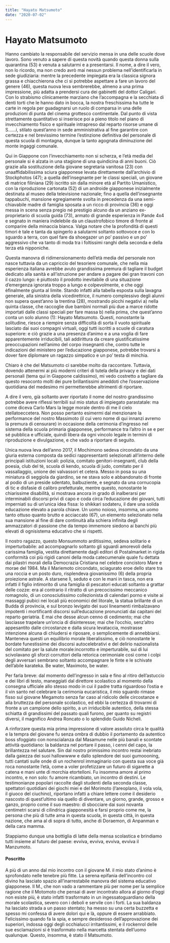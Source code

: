 ```yaml
---
title: "Hayato Matsumoto"
date: "2020-07-02"
---
```


# Hayato Matsumoto

Hanno cambiato la responsabile del servizio mensa in
una delle scuole dove lavoro. Sono venuto a sapere di
questa novità quando questa donna sulla quarantina (53)
è venuta a salutarmi e a presentarsi. Il nome, a dire il
vero, non lo ricordo, ma non credo avrò mai nessun
problema nell’identificarla in sede giudiziaria: mentre la
precedente impiegata era la classica signora grassa e
chiacchierona che ci si potrebbe aspettare a fare un
lavoro del genere (46), questa nuova leva sembrerebbe,
almeno a una prima impressione, più adatta a prendersi
cura dei gabinetti del dottor Caligari. Con lo strabismo
clinicamente marziano che l’accompagna e la secchiata
di denti torti che le hanno dato in bocca, la nostra
freschissima ha tutte le carte in regola per guadagnarsi
un ruolo di comparsa in una delle produzioni di punta
del cinema grottesco continentale. Dal punto di vista
strettamente quantitativo si inserisce poi a pieno titolo
nel piano di invecchiamento fisico e spirituale intrapreso
dal reparto risorse umane di S......i, stilato quest’anno in
sede amministrativa al fine garantire con certezza e nel
brevissimo termine l’estinzione definitiva del personale
di questa scuola di montagna, dunque la tanto agognata
diminuzione del monte ingaggi comunale.

Qui in Giappone con l’invecchiamento non si scherza, e
l’età media del personale si è alzata in una stagione di
una quindicina di anni buoni. Ciò grazie alla sostituzione
della giovane segretaria vanitosa (23) con unaaffidabilissima sciura giapponese levata direttamente
dall’archivio di Stockphotos (47); a quella
dell’insegnante per le classi speciali, un giovane di
matrice filiniana (29) iscritto sin dalla minore età al
Partito Umanistico, con la riproduzione cartonata (52) di
un androide giapponese inizialmente destinata al museo
della televisione nazionale; fino a quella dell’insegnante
tappabuchi, mansione egregiamente svolta in precedenza
da una semi-chiavabile madre di famiglia sposata a un
ricco di provincia (36) e oggi messa in scena senza
pregio né prestigio alcuno da un anziano ex-proprietario
di scuola guida (73), armato di grande esperienza in
Pande 4x4 e segnato in maniera indelebile da un
claustrofobico timore di fronte al comparire della
minaccia bianca. Valga notare che la profondità di questi
timori è tale e tanta da spingerlo a salutarmi soltanto
sottovoce e con lo sguardo a terra, con quel fare da
shoegazer un po’ passivo e un po’ aggressivo che va
tanto di moda tra i foltissimi ranghi della seconda e della
terza età nipponiche.

Questa manovra di ridimensionamento dell’età media
del personale non nasce tuttavia da un capriccio del
tesoriere comunale, che nella mia esperienza italiana
avrebbe avuto grandissima premura di tagliare il budget
dedicato alla sanità e all’istruzione per andare a pagare
dei gran travoni con il cazzo lungo: è piuttosto il
prodotto inevitabile di una situazione d’emergenza
ignorata troppo a lungo e colpevolmente, e che oggi èfinalmente giunta al limite. Stando infatti alla tabella
esposta sulla lavagna generale, alla sinistra della
vicedirettrice, il numero complessivo degli alunni non
supera quest’anno la trentina (28), mostrando picchi
negativi a) nella quinta classe, che raccoglie due bambini
normali più due a marce ridotte importati dalle classi
speciali per fare massa b) nella prima, che quest’anno
conta un solo alunno (1): Hayato Matsumoto. Questi,
nonostante la solitudine, riesce a riempire senza
difficoltà di sorta il vuoto spirituale lasciato dai suoi
compagni virtuali, oggi tutti iscritti a scuole di caratura
superiore: e ciò grazie a una presenza d’animo e a una
voglia di fare apparentemente irriducibili, tali addirittura
da creare giustificatissime preoccupazioni nell’animo del
corpo insegnanti che, contro tutte le indicazioni del
ministero per l’educazione giapponese, potrebbe trovarsi
a dover fare diplomare un ragazzo simpatico e un po’
testa di minchia.

Chiaro è che del Matsumoto ci sarebbe molto da
raccontare. Tuttavia, dovendo attenermi ai più moderni
criteri di tutela della privacy e dei dati personali (tema
qui in Giappone caldissimo), mi vedo costretto a tagliare
da questo resoconto molti dei pure brillantissimi
aneddoti che l’osservazione quotidiana del medesimo mi
permetterebbe altrimenti di riportare.

A dire il vero, già soltanto aver riportato il nome del
nostro grandissimo potrebbe avere riflessi terribili sul
mio status di impiegato parastatale: ma come diceva
Carlo Mars la legge morale dentro di me il cielo stellatoeccetera. Non posso pertanto esimermi dal menzionare la
performance del nostro Massimoto (il cui vero nome di
qui innanzi avremo la premura di censurare) in
occasione della cerimonia d’ingresso nel sistema della
scuola primaria giapponese, performance tra l’altro in se
e per sé pubblica e ufficiale, quindi libera da ogni
vincolo legale in termini di riproduzione e divulgazione,
e che vado a riportare di seguito.

Unica nuova leva dell’anno 2017, il Mochimono sedeva
circondato da una giuria esterna composta da sedici
rappresentanti selezionati all’interno delle principali
istituzioni locali: polizia, comitato genitori-insegnanti,
club della poesia, club del tè, scuola di kendo, scuola di
judo, comitato per il vassallaggio, unione dei valvassori
et cetera. Messo in posa su una miniatura di seggiola da
giardino, se ne stava solo e abbandonato di fronte al
podio di un preside sdentato, balbuziente, e segnato da
una cornucopia di tic e disfasie di calibro prefetturale,
mentre questo, nonostante le chiarissime disabilità, si
mostrava ancora in grado di inalberarsi per interminabili
discorsi privi di capo e coda circa l’educazione dei
giovani, tutti imperniati su di un’unica idea fissa: lo
shikkari sodateru, il dare una solida educazione elevato a
parola chiave. Un uomo noioso, insomma, un uomo
tanto ottuso quanto brutto e acciaccato (67), un elemento
selezionato nella sua mansione al fine di dare continuità
alla schiera infinita degli ammazzatori di passione che da
tempo immemore siedono ai banchi più elevati di ognisistema educativo che si rispetti.

Il nostro ragazzo, questo Monsummoto arditissimo,
sedeva solitario e imperturbabile: ad accompagnarlo
soltanto gli sguardi amorevoli della carissima famiglia,
vestita direttamente dagli editori di Postalmarket in
rigida conformità coi più rigidi canoni della moda
catecumenale quale fu dettata dai pilastri morali della
Democrazia Cristiana nel celebre concistoro Mare e
morae del 1984. Ma il Mariemoto circondato, sciagurato
eroe dello stare tra una roccia e un posto duro,
risplendeva giovanissimo (6) della propria proiezione
astrale. A starsene lì, seduto e con le mani in tasca, non
era infatti il figlio intimorito di una famiglia di pescatori
educati soltanto a grattar delle cozze: era al contrario il
ritratto di un precocissimo meccanico romagnolo, di un
conosciutissimo collezionista di calendari porno e visite
ai massaggi pubici nei locali più economici del litorale,
la statua brillante di un Budda di provincia, e sul bronzo
levigato dei suoi lineamenti rimbalzavano impotenti i
mortificanti discorsi sull’educazione pronunciati dai
capitani del reparto geriatria. E mai che desse alcun
cenno di cedimento; mai che lasciasse trapelare un’oncia
di disinteresse; mai che l’occhio, senz’altro appesantito
dalle circostanze e dalla sicura levataccia, mostrasse
intenzione alcuna di chiudersi e riposare, o
semplicemente di annebbiarsi. Manteneva questi un
equilibrio morale liberalissimo, e ciò nonostante le
bordate funestissime dei discorsi autocelebrativi e del
delirio nazionalista del comitato per la salute morale:incorrotto e imperturabile, sui di lui scivolavano gli
sforzi corruttori della retorica cerimoniale così come i
colpi degli avversari sembrano soltanto accompagnare le
finte e le schivate dell’abile karateka. Be water,
Maximoto, be water.

Per farla breve: dal momento dell’ingresso in sala e fino
al ritiro dell’astuccio e dei libri di testo, maneggiati dal
direttore scolastico al momento della consegna ufficiale
allo stesso modo in cui il padre tratta riguardoso l’ostia e
il vin santo nel celebrare la cerimonia eucaristica, il mio
sguardo rimase fisso sul giovane Megamoto senza far
caso al ridicolo delle circostanze e alla bruttezza del
personale scolastico, ed ebbi la certezza di trovarmi di
fronte a un campione dello spirito, a un irriducibile
autentico, della stessa schiatta di grandissimi del passato
quali furono, per quanto su registri diversi, il magnifico
Andrea Roncato o lo splendido Guido Nicheli.

A rinforzare questa mia prima impressione di valore
assoluto circa le qualità e la tempra del giovane fu senza
ombra di dubbio il portamento da autentico boss
sfoggiato con nonscialanza dal Masamune nelle più
banali e scontate attività quotidiano: la baldanza nel
portare il passo, i cenni del capo, la brillantezza nel
salutare. Sin dal nostro primissimo incontro restai
inebriato dalla gaiezza dei suoi hallowwww e dallo
splendore dei suoi gumoooning, tutti cantati sulle onde
di un rochenrol immaginario con questa sua voce già
roca nonostante l’età, come a voler profetizzare un
futuro di sigarette a catena e mani unte di morchia etortelloni. Fu insomma amore al primo incontro, e non
solo: fu amore ricambiato, un incontro di destini. Le
testimonianze popolari raccolte dagli studenti della
seconda classe, spettatori quotidiani dei giochi miei e del
Morimoto (l’areoplano, il vola vola, il giuoco del
ciuchino), riportano infatti a chiare lettere come il
desiderio nascosto di quest’ultimo sia quello di
diventare, un giorno, grande, grosso e ganzo, proprio
come il suo maestro: di sbocciare dai suoi novanta
centimetri scarsi di cilindrica giapponesità e farsi proprio
come me, la persona che più di tutte ama in questa
scuola, in questa città, in questa nazione, che ama al di
sopra di tutto, anche di Doraemon, di Anpanman e della
cara mamma.

Stappiamo dunque una bottiglia di latte della mensa
scolastica e brindiamo tutti insieme al futuro del paese:
evviva, evviva, evviva, evviva il Manzumoto.

#### Poscritto

A più di un anno dal mio incontro con il giovane M. il
mio stato d’animo è sprofondato nelle tenebre più fitte.
La serena epifania dell’incontro col divino ha lasciato
spazio all’inarrestabile manovra del sistema educativo
giapponese. Il M., che non vado a rammentare più per
nome per la semplice ragione che il Motomoto che
pensai di aver incontrato allora al giorno d’oggi non
esiste più, è stato infatti trasformato in un ingessatoguardiano della morale scolastica, severo con i deboli e
servile con i forti. La sua baldanza ha lasciato strada a un
passo stentato; ha messo su una certa buzzetta e spesso
mi confessa di avere dolori qui e là, oppure di essere
arrabbiato. Felicissimo quando fa la spia, e sempre
desideroso dell’approvazione dei superiori, indossa oggi
degli occhialucci irritantissimi, e il rockenrol delle sue
esclamazioni si è trasformato nella marcetta stentata
dell’uomo qualunque. Questo, insomma, è stato il
Matsumoto.
